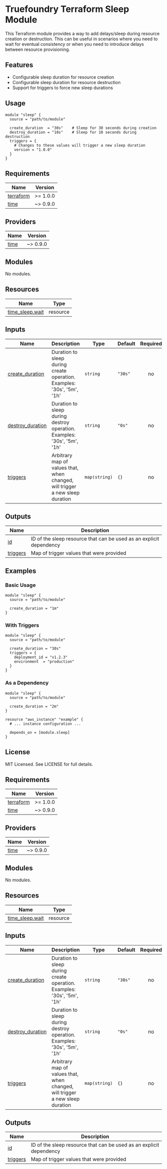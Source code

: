 # Truefoundry Terraform Sleep Module

This Terraform module provides a way to add delays/sleep during resource creation or destruction. This can be useful in scenarios where you need to wait for eventual consistency or when you need to introduce delays between resource provisioning.

## Features

- Configurable sleep duration for resource creation
- Configurable sleep duration for resource destruction
- Support for triggers to force new sleep durations

## Usage

```hcl
module "sleep" {
  source = "path/to/module"

  create_duration  = "30s"    # Sleep for 30 seconds during creation
  destroy_duration = "10s"    # Sleep for 10 seconds during destruction
  triggers = {
    # Changes to these values will trigger a new sleep duration
    version = "1.0.0"
  }
}
```
<!-- BEGIN_TF_DOCS -->
## Requirements

| Name | Version |
|------|---------|
| <a name="requirement_terraform"></a> [terraform](#requirement\_terraform) | >= 1.0.0 |
| <a name="requirement_time"></a> [time](#requirement\_time) | ~> 0.9.0 |

## Providers

| Name | Version |
|------|---------|
| <a name="provider_time"></a> [time](#provider\_time) | ~> 0.9.0 |

## Modules

No modules.

## Resources

| Name | Type |
|------|------|
| [time_sleep.wait](https://registry.terraform.io/providers/hashicorp/time/latest/docs/resources/sleep) | resource |

## Inputs

| Name | Description | Type | Default | Required |
|------|-------------|------|---------|:--------:|
| <a name="input_create_duration"></a> [create\_duration](#input\_create\_duration) | Duration to sleep during create operation. Examples: '30s', '5m', '1h' | `string` | `"30s"` | no |
| <a name="input_destroy_duration"></a> [destroy\_duration](#input\_destroy\_duration) | Duration to sleep during destroy operation. Examples: '30s', '5m', '1h' | `string` | `"0s"` | no |
| <a name="input_triggers"></a> [triggers](#input\_triggers) | Arbitrary map of values that, when changed, will trigger a new sleep duration | `map(string)` | `{}` | no |

## Outputs

| Name | Description |
|------|-------------|
| <a name="output_id"></a> [id](#output\_id) | ID of the sleep resource that can be used as an explicit dependency |
| <a name="output_triggers"></a> [triggers](#output\_triggers) | Map of trigger values that were provided |
<!-- END_TF_DOCS -->

## Examples

### Basic Usage

```hcl
module "sleep" {
  source = "path/to/module"
  
  create_duration = "1m"
}
```

### With Triggers

```hcl
module "sleep" {
  source = "path/to/module"
  
  create_duration = "30s"
  triggers = {
    deployment_id = "v1.2.3"
    environment  = "production"
  }
}
```

### As a Dependency

```hcl
module "sleep" {
  source = "path/to/module"
  
  create_duration = "2m"
}

resource "aws_instance" "example" {
  # ... instance configuration ...
  
  depends_on = [module.sleep]
}
```

## License

MIT Licensed. See LICENSE for full details.

<!-- BEGIN_TF_DOCS -->
## Requirements

| Name | Version |
|------|---------|
| <a name="requirement_terraform"></a> [terraform](#requirement\_terraform) | >= 1.0.0 |
| <a name="requirement_time"></a> [time](#requirement\_time) | ~> 0.9.0 |

## Providers

| Name | Version |
|------|---------|
| <a name="provider_time"></a> [time](#provider\_time) | ~> 0.9.0 |

## Modules

No modules.

## Resources

| Name | Type |
|------|------|
| [time_sleep.wait](https://registry.terraform.io/providers/hashicorp/time/latest/docs/resources/sleep) | resource |

## Inputs

| Name | Description | Type | Default | Required |
|------|-------------|------|---------|:--------:|
| <a name="input_create_duration"></a> [create\_duration](#input\_create\_duration) | Duration to sleep during create operation. Examples: '30s', '5m', '1h' | `string` | `"30s"` | no |
| <a name="input_destroy_duration"></a> [destroy\_duration](#input\_destroy\_duration) | Duration to sleep during destroy operation. Examples: '30s', '5m', '1h' | `string` | `"0s"` | no |
| <a name="input_triggers"></a> [triggers](#input\_triggers) | Arbitrary map of values that, when changed, will trigger a new sleep duration | `map(string)` | `{}` | no |

## Outputs

| Name | Description |
|------|-------------|
| <a name="output_id"></a> [id](#output\_id) | ID of the sleep resource that can be used as an explicit dependency |
| <a name="output_triggers"></a> [triggers](#output\_triggers) | Map of trigger values that were provided |
<!-- END_TF_DOCS -->